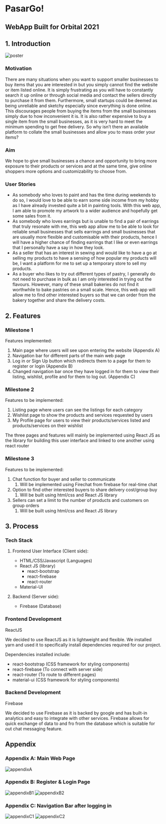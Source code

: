 # PasarGo!

## WebApp Built for Orbital 2021

## 1. Introduction
![poster](https://user-images.githubusercontent.com/77440060/119792654-70ea9f00-bf08-11eb-9ea9-bf3b7abe5b34.jpg)

### Motivation

There are many situations when you want to support smaller businesses to buy items that you are interested in but you simply cannot find the website or item listed online. It is simply frustrating as you will have to constantly search it up online or through social media and contact the sellers directly to purchase it from them. Furthermore, small startups could be deemed as being unreliable and sketchy especially since everything is done online. This discourages people from buying the items from the small businesses simply due to how inconvenient it is. It is also rather expensive to buy a single item from the small businesses, as it is very hard to meet the minimum spending to get free delivery. So why isn’t there an available platform to collate the small businesses and allow you to mass order your items?

### Aim

We hope to give small businesses a chance and opportunity to bring more exposure to their products or services and at the same time, give online shoppers more options and customizability to choose from.

### User Stories

- As somebody who loves to paint and has the time during weekends to do so, I would love to be able to earn some side income from my hobby as I have already invested quite a bit in painting tools. With this web app, I am able to promote my artwork to a wider audience and hopefully get some sales from it.
- As somebody who loves earrings but is unable to find a pair of earrings that truly resonate with me, this web app allow me to be able to look for reliable small businesses that sells earrings and small businesses that are usually more flexible and customisable with their products, hence I will have a higher chance of finding earrings that I like or even earrings that I personally have a say in how they look.
- As a seller that has an interest in sewing and would like to have a go at selling my products to have a sensing of how popular my products will be, I want a platform for me to set up a temporary store to sell my products.
- As a buyer who likes to try out different types of pastry, I generally do not need to purchase in bulk as I am only interested in trying out the flavours. However, many of these small bakeries do not find it worthwhile to bake pastries on a small scale. Hence, this web app will allow me to find other interested buyers so that we can order from the bakery together and share the delivery costs.

## 2. Features

### Milestone 1

Features implemented:

1. Main page where users will see upon entering the website (Appendix A)
2. Navigation bar for different parts of the main web page
3. Log in or Sign Up button which redirects them to a page for them to register or login (Appendix B)
4. Changed navigation bar once they have logged in for them to view their listing, wishlist, profile and for them to log out. (Appendix C)

### Milestone 2

Features to be implemented:

1. Listing page where users can see the listings for each category
2. Wishlist page to show the products and services requested by users
3. My Profile page for users to view their products/services listed and products/services on their wishlist

The three pages and features will mainly be implemented using React JS as the library for building this user interface and linked to one another using react router

### Milestone 3

Features to be implemented:

1. Chat function for buyer and seller to communicate
    1. Will be implemented using Firechat from firebase for real-time chat
2. Option to find other interested buyers to share delivery cost/group buy
    1. Will be built using html/css and React JS library
3. Sellers can set a limit to the number of products and customers on group orders
    1. Will be built using html/css and React JS library


## 3. Process 

### Tech Stack

1. Frontend User Interface (Client side):
    - HTML/CSS/Javascript (Languages)
    - React JS (library)
        - react-bootstrap
        - react-firebase
        - react-router
    - Material-UI

2. Backend (Server side):
    - Firebase (Database)


### Frontend Development

ReactJS

We decided to use ReactJS as it is lightweight and flexible. We installed yarn and used it to specifically install dependencies required for our project.

Dependencies installed include:
- react-bootstrap (CSS framework for styling components)
- react-firebase (To connect with server side)
- react-router (To route to different pages)
- material-ui (CSS framework for styling components)

### Backend Development

Firebase

We decided to use Firebase as it is backed by google and has built-in analytics and easy to integrate with other services. Firebase allows for quick exchange of data to and fro from the database which is suitable for out chat messaging feature.

## Appendix

### Appendix A: Main Web Page
![appendixA](https://user-images.githubusercontent.com/77440060/119792437-4698e180-bf08-11eb-9c5a-9d50ae013ca7.png)

### Appendix B: Register & Login Page
![appendixB1](https://user-images.githubusercontent.com/77440060/119792498-5284a380-bf08-11eb-8f66-af34f26fd677.png)
![appendixB2](https://user-images.githubusercontent.com/77440060/119792512-544e6700-bf08-11eb-8c63-68473501303f.png)

### Appendix C: Navigation Bar after logging in
![appendixC1](https://user-images.githubusercontent.com/77440060/119792572-60d2bf80-bf08-11eb-8cdd-9e56c80ebcda.png)
![appendixC2](https://user-images.githubusercontent.com/77440060/119792577-6203ec80-bf08-11eb-81e4-7be4df5817e8.png)







